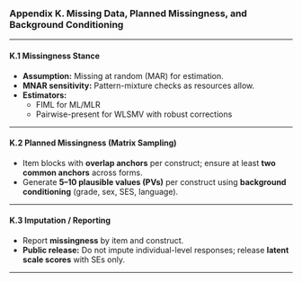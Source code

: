 ### Appendix K. Missing Data, Planned Missingness, and Background Conditioning

---

#### K.1 Missingness Stance
- **Assumption:** Missing at random (MAR) for estimation.  
- **MNAR sensitivity:** Pattern-mixture checks as resources allow.  
- **Estimators:**  
  - FIML for ML/MLR  
  - Pairwise-present for WLSMV with robust corrections

---

#### K.2 Planned Missingness (Matrix Sampling)
- Item blocks with **overlap anchors** per construct; ensure at least **two common anchors** across forms.  
- Generate **5–10 plausible values (PVs)** per construct using **background conditioning** (grade, sex, SES, language).

---

#### K.3 Imputation / Reporting
- Report **missingness** by item and construct.  
- **Public release:** Do not impute individual-level responses; release **latent scale scores** with SEs only.

---
